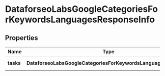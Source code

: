 # DataforseoLabsGoogleCategoriesForKeywordsLanguagesResponseInfo

## Properties

| Name | Type | Description | Notes |
|------------ | ------------- | ------------- | -------------|
**tasks** | **DataforseoLabsGoogleCategoriesForKeywordsLanguagesTaskInfo[]** | array of tasks |[optional]|